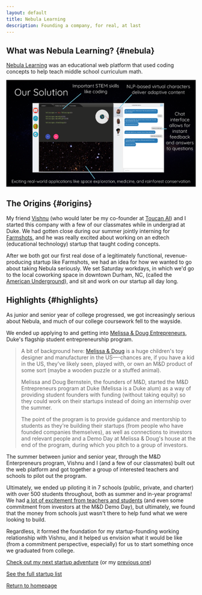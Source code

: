 ```yaml
---
layout: default
title: Nebula Learning
description: Founding a company, for real, at last
---
```


## What was Nebula Learning? {#nebula}

[Nebula Learning](https://twitter.com/nebulalearning) was an educational web platform that used coding concepts to help teach middle school curriculum math. 

![Nebula Learning Screenshot](../../assets/images/nebula_screenshot.png)

## The Origins {#origins}

My friend [Vishnu](https://www.linkedin.com/in/vishnu-menon/) (who would later be my co-founder at [Toucan AI](./toucan-ai)) and I started this company with a few of our classmates while in undergrad at Duke. We had gotten close during our summer jointly interning for [Farmshots](./farmshots), and he was really excited about working on an edtech (educational technology) startup that taught coding concepts. 

After we both got our first real dose of a legitimately functional, revenue-producing startup like Farmshots, we had an idea for how we wanted to go about taking Nebula seriously. We set Saturday workdays, in which we'd go to the local coworking space in downtown Durham, NC, (called the [American Underground](https://americanunderground.com/)), and sit and work on our startup all day long. 

## Highlights {#highlights}

As junior and senior year of college progressed, we got increasingly serious about Nebula, and much of our college coursework fell to the wayside. 

We ended up applying to and getting into [Melissa & Doug Entrepreneurs](https://entrepreneurship.duke.edu/melissa-doug/), Duke's flagship student entrepreneurship program. 

> A bit of background here: [Melissa & Doug](https://www.melissaanddoug.com/) is a huge children's toy designer and manufacturer in the US—-chances are, if you have a kid in the US, they've likely seen, played with, or own an M&D product of some sort (maybe a wooden puzzle or a stuffed animal). 
>
> Melissa and Doug Bernstein, the founders of M&D, started the M&D Entrepreneurs program at Duke (Melissa is a Duke alum) as a way of providing student founders with funding (without taking equity) so they could work on their startups instead of doing an internship over the summer. 
>
> The point of the program is to provide guidance and mentorship to students as they're building their startups (from people who have founded companies themselves), as well as connections to investors and relevant people and a Demo Day at Melissa & Doug's house at the end of the program, during which you pitch to a group of investors. 

The summer between junior and senior year, through the M&D Enterpreneurs program, Vishnu and I (and a few of our classmates) built out the web platform and got together a group of interested teachers and schools to pilot out the program. 

Ultimately, we ended up piloting it in 7 schools (public, private, and charter) with over 500 students throughout, both as summer and in-year programs! We had [a lot of excitement from teachers and students](../reviews#nebulaReviews) (and even some commitment from investors at the M&D Demo Day), but ultimately, we found that the money from schools just wasn't there to help fund what we were looking to build. 

Regardless, it formed the foundation for my startup-founding working relationship with Vishnu, and it helped us envision what it would be like (from a commitment perspective, especially) for us to start something once we graduated from college. 

[Check out my next startup adventure](./toucan-ai) (or my [previous one](./farmshots))

[See the full startup list](../startups)

[Return to homepage](../..)